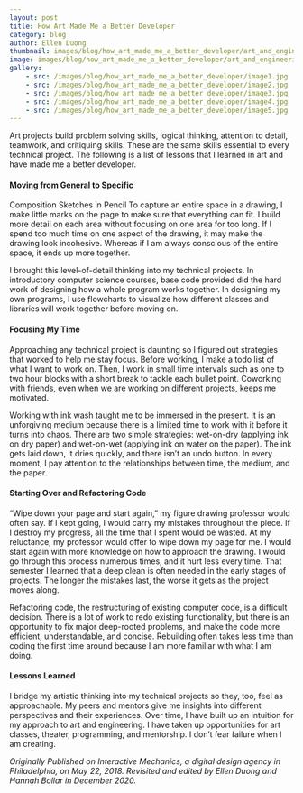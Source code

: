 ```yaml
---
layout: post
title: How Art Made Me a Better Developer
category: blog
author: Ellen Duong
thumbnail: images/blog/how_art_made_me_a_better_developer/art_and_engineering.gif
image: images/blog/how_art_made_me_a_better_developer/art_and_engineering.gif
gallery:
    - src: /images/blog/how_art_made_me_a_better_developer/image1.jpg
    - src: /images/blog/how_art_made_me_a_better_developer/image2.jpg
    - src: /images/blog/how_art_made_me_a_better_developer/image3.jpg
    - src: /images/blog/how_art_made_me_a_better_developer/image4.jpg
    - src: /images/blog/how_art_made_me_a_better_developer/image5.jpg
---
```


Art projects build problem solving skills, logical thinking, attention to detail, teamwork, and critiquing skills. These are the same skills essential to every technical project. The following is a list of lessons that I learned in art and have made me a better developer.

<!-- more -->

#### Moving from General to Specific

Composition Sketches in Pencil
To capture an entire space in a drawing, I make little marks on the page to make sure that everything can fit. I build more detail on each area without focusing on one area for too long. If I spend too much time on one aspect of the drawing, it may make the drawing look incohesive. Whereas if I am always conscious of the entire space, it ends up more together.

I brought this level-of-detail thinking into my technical projects. In introductory computer science courses, base code provided did the hard work of designing how a whole program works together. In designing my own programs, I use flowcharts to visualize how different classes and libraries will work together before moving on.

#### Focusing My Time
Approaching any technical project is daunting so I figured out strategies that worked to help me stay focus. Before working, I make a todo list of what I want to work on. Then, I work in small time intervals such as one to two hour blocks with a short break to tackle each bullet point. Coworking with friends, even when we are working on different projects, keeps me motivated.

Working with ink wash taught me to be immersed in the present. It is an unforgiving medium because there is a limited time to work with it before it turns into chaos. There are two simple strategies: wet-on-dry (applying ink on dry paper) and wet-on-wet (applying ink on water on the paper). The ink gets laid down, it dries quickly, and there isn’t an undo button. In every moment, I pay attention to the relationships between time, the medium, and the paper. 

#### Starting Over and Refactoring Code
“Wipe down your page and start again,” my figure drawing professor would often say. If I kept going, I would carry my mistakes throughout the piece. If I destroy my progress, all the time that I spent would be wasted. At my reluctance, my professor would offer to wipe down my page for me. I would start again with more knowledge on how to approach the drawing. I would go through this process numerous times, and it hurt less every time. That semester I learned that a deep clean is often needed in the early stages of projects. The longer the mistakes last, the worse it gets as the project moves along.

Refactoring code, the restructuring of existing computer code, is a difficult decision. There is a lot of work to redo existing functionality, but there is an opportunity to fix major deep-rooted problems, and make the code more efficient, understandable, and concise. Rebuilding often takes less time than coding the first time around because I am more familiar with what I am doing. 

#### Lessons Learned
I bridge my artistic thinking into my technical projects so they, too, feel as approachable. My peers and mentors give me insights into different perspectives and their experiences. Over time, I have built up an intuition for my approach to art and engineering. I have taken up opportunities for art classes, theater, programming, and mentorship. I don’t fear failure when I am creating. 

*Originally Published on Interactive Mechanics, a digital design agency in Philadelphia, on May 22, 2018. Revisited and edited by Ellen Duong and Hannah Bollar in December 2020.*
